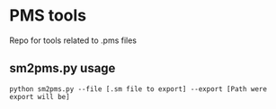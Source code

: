 # PMS tools 
Repo for tools related to .pms files

## sm2pms.py usage
```
python sm2pms.py --file [.sm file to export] --export [Path were export will be]
```
